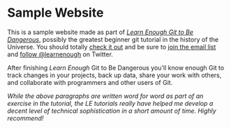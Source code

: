 # Sample Website

This is a sample website made as part of [*Learn Enough Git to Be Dangerous*](http://learnenough.com/git-tutorial), possibly the greatest beginner git tutorial in the history of the Universe. You should totally [check it out](http://learnenough.com/git-tutorial) and be sure to [join the email list](http://learnenough.com/#email_list) and [follow @learnenough](http://twitter.com/learnenough) on Twitter.

After finishing *Learn Enough* Git to Be Dangerous you'll know enough Git to track changes in your projects, back up data, share your work with others, and collaborate with programmers and other users of Git.

*While the above paragraphs are written word for word as part of an exercise in the tutorial, the LE tutorials really have helped me develop a decent level of technical sophistication in a short amount of time. Highly recommend!*

